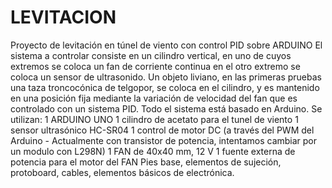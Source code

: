 # LEVITACION
Proyecto de levitación en túnel de viento con control PID sobre ARDUINO
El sistema a controlar consiste en un cilindro vertical, en uno de cuyos extremos se coloca un fan de corriente continua
en el otro extremo se coloca un sensor de ultrasonido.
Un objeto liviano, en las primeras pruebas una taza troncocónica de telgopor, se coloca en el cilindro, y es mantenido 
en una posición fija mediante la variación de velocidad del fan que es controlado con un sistema PID.
Todo el sistema está basado en Arduino.
Se utilizan:
1 ARDUINO UNO
1 cilindro de acetato para el tunel de viento
1 sensor ultrasónico HC-SR04
1 control de motor DC (a través del PWM del Arduino - Actualmente con transistor de potencia, intentamos cambiar por un modulo con L298N)
1 FAN de 40x40 mm, 12 V
1 fuente externa de potencia para el motor del FAN
Pies base, elementos de sujeción, protoboard, cables, elementos básicos de electrónica.
